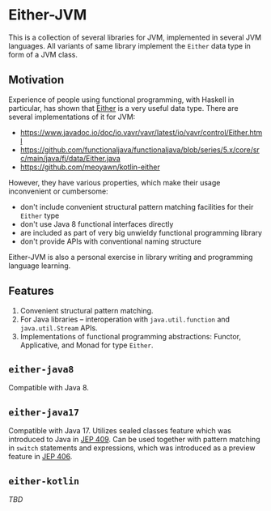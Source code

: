 # Either-JVM

This is a collection of several libraries for JVM, implemented in several JVM
languages.  All variants of same library implement the `Either` data type in
form of a JVM class.

## Motivation

Experience of people using functional programming, with Haskell in particular,
has shown that [Either](https://hackage.haskell.org/package/base/docs/Data-Either.html)
is a very useful data type.  There are several implementations of it for JVM:

- https://www.javadoc.io/doc/io.vavr/vavr/latest/io/vavr/control/Either.html
- https://github.com/functionaljava/functionaljava/blob/series/5.x/core/src/main/java/fj/data/Either.java
- https://github.com/meoyawn/kotlin-either

However, they have various properties, which make their usage inconvenient or
cumbersome:

- don't include convenient structural pattern matching facilities for their
  `Either` type
- don't use Java 8 functional interfaces directly
- are included as part of very big unwieldy functional programming library
- don't provide APIs with conventional naming structure

Either-JVM is also a personal exercise in library writing and programming
language learning.

## Features

1. Convenient structural pattern matching.
2. For Java libraries – interoperation with `java.util.function` and
   `java.util.Stream` APIs.
3. Implementations of functional programming abstractions: Functor, Applicative,
   and Monad for type `Either`.

## `either-java8`

Compatible with Java 8.

## `either-java17`

Compatible with Java 17. Utilizes sealed classes feature which was introduced to
Java in [JEP 409](https://openjdk.java.net/jeps/409). Can be used together with
pattern matching in `switch` statements and expressions, which was introduced as
a preview feature in [JEP 406](https://openjdk.java.net/jeps/406).

## `either-kotlin`

_TBD_
